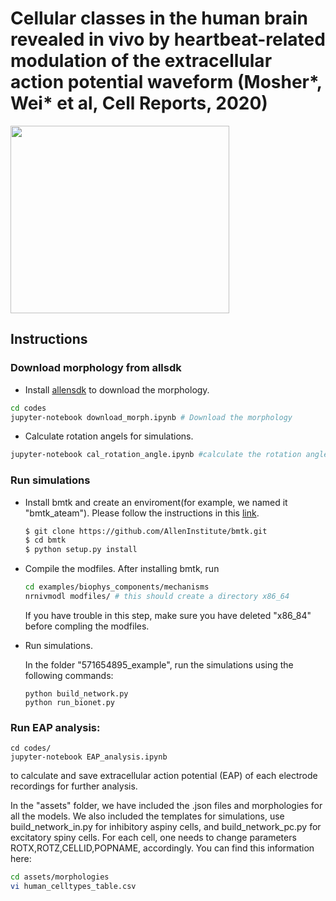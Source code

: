 # Cellular classes in the human brain revealed in vivo by heartbeat-related modulation of the extracellular action potential waveform (Mosher*, Wei* et al, Cell Reports, 2020)

<img src="./assets/images/graphical_abstract.png" width="350" height="300" />

## Instructions
### Download morphology from allsdk
   * Install [allensdk](https://alleninstitute.github.io/AllenSDK/install.html) to download the morphology.
   ```sh
   cd codes
   jupyter-notebook download_morph.ipynb # Download the morphology
   ```

   * Calculate rotation angels for simulations.
   ```sh
   jupyter-notebook cal_rotation_angle.ipynb #calculate the rotation angle for the cell to make sure that the apical dendrites ascend toward the pia in the simulation.
   ```
   
   
     

### Run simulations

   * Install bmtk and create an enviroment(for example, we named it "bmtk_ateam"). Please follow the instructions in this [link](https://github.com/AllenInstitute/bmtk).
   
      ```sh
      $ git clone https://github.com/AllenInstitute/bmtk.git
      $ cd bmtk
      $ python setup.py install
      ```

   * Compile the modfiles. After installing bmtk, run 
      ```sh
      cd examples/biophys_components/mechanisms 
      nrnivmodl modfiles/ # this should create a directory x86_64
      ```
      If you have trouble in this step, make sure you have deleted "x86_84" before compling the modfiles.

   * Run simulations.

      In the folder "571654895_example", run the simulations using the following commands:
      ```
      python build_network.py
      python run_bionet.py
      ```
### Run EAP analysis:
   
   ```
   cd codes/
   jupyter-notebook EAP_analysis.ipynb
   ```
   to calculate and save extracellular action potential (EAP) of each electrode recordings for further analysis. 

In the "assets" folder, we have included the .json files and morphologies for all the models. We also included the templates for simulations, use build_network_in.py for inhibitory aspiny cells, and build_network_pc.py for excitatory spiny cells. For each cell, one needs to change parameters ROTX,ROTZ,CELLID,POPNAME, accordingly. You can find this information here:
      
```sh
cd assets/morphologies
vi human_celltypes_table.csv
```
